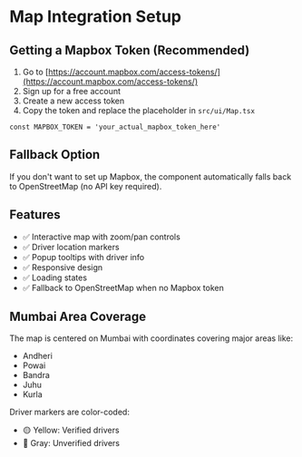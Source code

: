 # Map Integration Setup

## Getting a Mapbox Token (Recommended)

1. Go to [https://account.mapbox.com/access-tokens/](https://account.mapbox.com/access-tokens/)
2. Sign up for a free account
3. Create a new access token
4. Copy the token and replace the placeholder in `src/ui/Map.tsx`

```tsx
const MAPBOX_TOKEN = 'your_actual_mapbox_token_here'
```

## Fallback Option

If you don't want to set up Mapbox, the component automatically falls back to OpenStreetMap (no API key required).

## Features

- ✅ Interactive map with zoom/pan controls
- ✅ Driver location markers
- ✅ Popup tooltips with driver info
- ✅ Responsive design
- ✅ Loading states
- ✅ Fallback to OpenStreetMap when no Mapbox token

## Mumbai Area Coverage

The map is centered on Mumbai with coordinates covering major areas like:
- Andheri
- Powai
- Bandra
- Juhu
- Kurla

Driver markers are color-coded:
- 🟡 Yellow: Verified drivers
- 🔘 Gray: Unverified drivers
